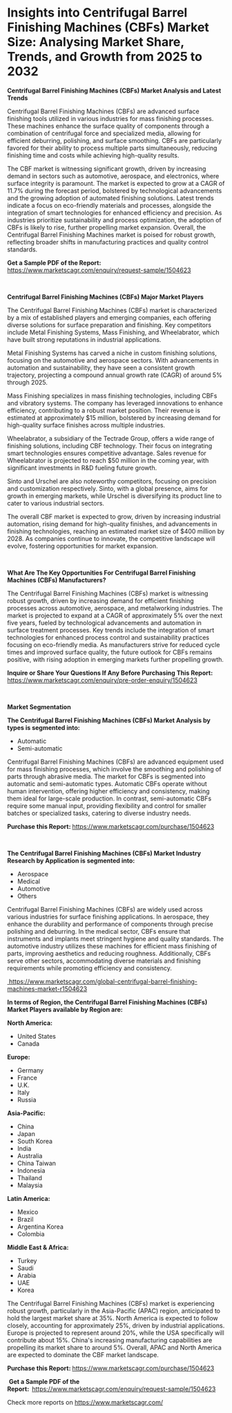 <p><h1>Insights into Centrifugal Barrel Finishing Machines (CBFs) Market Size: Analysing Market Share, Trends, and Growth from 2025 to 2032</h1></p><p><strong>Centrifugal Barrel Finishing Machines (CBFs) Market Analysis and Latest Trends</strong></p>
<p><p>Centrifugal Barrel Finishing Machines (CBFs) are advanced surface finishing tools utilized in various industries for mass finishing processes. These machines enhance the surface quality of components through a combination of centrifugal force and specialized media, allowing for efficient deburring, polishing, and surface smoothing. CBFs are particularly favored for their ability to process multiple parts simultaneously, reducing finishing time and costs while achieving high-quality results.</p><p>The CBF market is witnessing significant growth, driven by increasing demand in sectors such as automotive, aerospace, and electronics, where surface integrity is paramount. The market is expected to grow at a CAGR of 11.7% during the forecast period, bolstered by technological advancements and the growing adoption of automated finishing solutions. Latest trends indicate a focus on eco-friendly materials and processes, alongside the integration of smart technologies for enhanced efficiency and precision. As industries prioritize sustainability and process optimization, the adoption of CBFs is likely to rise, further propelling market expansion. Overall, the Centrifugal Barrel Finishing Machines market is poised for robust growth, reflecting broader shifts in manufacturing practices and quality control standards.</p></p>
<p><strong>Get a Sample PDF of the Report:&nbsp;</strong> <a href="https://www.marketscagr.com/enquiry/request-sample/1504623?utm_campaign=2797&utm_medium=2&utm_source=Github&utm_content=ia&utm_term=27022025&utm_id=centrifugal-barrel-finishing-machines-cbfs">https://www.marketscagr.com/enquiry/request-sample/1504623</a></p>
<p>&nbsp;</p>
<p><strong>Centrifugal Barrel Finishing Machines (CBFs) Major Market Players</strong></p>
<p><p>The Centrifugal Barrel Finishing Machines (CBFs) market is characterized by a mix of established players and emerging companies, each offering diverse solutions for surface preparation and finishing. Key competitors include Metal Finishing Systems, Mass Finishing, and Wheelabrator, which have built strong reputations in industrial applications.</p><p>Metal Finishing Systems has carved a niche in custom finishing solutions, focusing on the automotive and aerospace sectors. With advancements in automation and sustainability, they have seen a consistent growth trajectory, projecting a compound annual growth rate (CAGR) of around 5% through 2025. </p><p>Mass Finishing specializes in mass finishing technologies, including CBFs and vibratory systems. The company has leveraged innovations to enhance efficiency, contributing to a robust market position. Their revenue is estimated at approximately $15 million, bolstered by increasing demand for high-quality surface finishes across multiple industries.</p><p>Wheelabrator, a subsidiary of the Tectrade Group, offers a wide range of finishing solutions, including CBF technology. Their focus on integrating smart technologies ensures competitive advantage. Sales revenue for Wheelabrator is projected to reach $50 million in the coming year, with significant investments in R&D fueling future growth.</p><p>Sinto and Urschel are also noteworthy competitors, focusing on precision and customization respectively. Sinto, with a global presence, aims for growth in emerging markets, while Urschel is diversifying its product line to cater to various industrial sectors.</p><p>The overall CBF market is expected to grow, driven by increasing industrial automation, rising demand for high-quality finishes, and advancements in finishing technologies, reaching an estimated market size of $400 million by 2028. As companies continue to innovate, the competitive landscape will evolve, fostering opportunities for market expansion.</p></p>
<p>&nbsp;</p>
<p><strong>What Are The Key Opportunities For Centrifugal Barrel Finishing Machines (CBFs) Manufacturers?</strong></p>
<p><p>The Centrifugal Barrel Finishing Machines (CBFs) market is witnessing robust growth, driven by increasing demand for efficient finishing processes across automotive, aerospace, and metalworking industries. The market is projected to expand at a CAGR of approximately 5% over the next five years, fueled by technological advancements and automation in surface treatment processes. Key trends include the integration of smart technologies for enhanced process control and sustainability practices focusing on eco-friendly media. As manufacturers strive for reduced cycle times and improved surface quality, the future outlook for CBFs remains positive, with rising adoption in emerging markets further propelling growth.</p></p>
<p><strong>Inquire or Share Your Questions If Any Before Purchasing This Report:</strong> <a href="https://www.marketscagr.com/enquiry/pre-order-enquiry/1504623?utm_campaign=2797&utm_medium=2&utm_source=Github&utm_content=ia&utm_term=27022025&utm_id=centrifugal-barrel-finishing-machines-cbfs">https://www.marketscagr.com/enquiry/pre-order-enquiry/1504623</a></p>
<p>&nbsp;</p>
<p><strong>Market Segmentation</strong></p>
<p><strong>The Centrifugal Barrel Finishing Machines (CBFs) Market Analysis by types is segmented into:</strong></p>
<p><ul><li>Automatic</li><li>Semi-automatic</li></ul></p>
<p><p>Centrifugal Barrel Finishing Machines (CBFs) are advanced equipment used for mass finishing processes, which involve the smoothing and polishing of parts through abrasive media. The market for CBFs is segmented into automatic and semi-automatic types. Automatic CBFs operate without human intervention, offering higher efficiency and consistency, making them ideal for large-scale production. In contrast, semi-automatic CBFs require some manual input, providing flexibility and control for smaller batches or specialized tasks, catering to diverse industry needs.</p></p>
<p><strong>Purchase this Report:&nbsp;</strong><a href="https://www.marketscagr.com/purchase/1504623?utm_campaign=2797&utm_medium=2&utm_source=Github&utm_content=ia&utm_term=27022025&utm_id=centrifugal-barrel-finishing-machines-cbfs">https://www.marketscagr.com/purchase/1504623</a></p>
<p>&nbsp;</p>
<p><strong>The Centrifugal Barrel Finishing Machines (CBFs) Market Industry Research by Application is segmented into:</strong></p>
<p><ul><li>Aerospace</li><li>Medical</li><li>Automotive</li><li>Others</li></ul></p>
<p><p>Centrifugal Barrel Finishing Machines (CBFs) are widely used across various industries for surface finishing applications. In aerospace, they enhance the durability and performance of components through precise polishing and deburring. In the medical sector, CBFs ensure that instruments and implants meet stringent hygiene and quality standards. The automotive industry utilizes these machines for efficient mass finishing of parts, improving aesthetics and reducing roughness. Additionally, CBFs serve other sectors, accommodating diverse materials and finishing requirements while promoting efficiency and consistency.</p></p>
<p><a href="https://www.marketscagr.com/global-centrifugal-barrel-finishing-machines-market-r1504623?utm_campaign=2797&utm_medium=2&utm_source=Github&utm_content=ia&utm_term=27022025&utm_id=centrifugal-barrel-finishing-machines-cbfs">&nbsp;https://www.marketscagr.com/global-centrifugal-barrel-finishing-machines-market-r1504623</a></p>
<p><strong>In terms of Region, the Centrifugal Barrel Finishing Machines (CBFs) Market Players available by Region are:</strong></p>
<p>
    <p> <strong> North America: </strong>
        <ul>
            <li>United States</li>
            <li>Canada</li>
        </ul>
        </p> 
    <p> <strong> Europe: </strong>
        <ul>
            <li>Germany</li>
            <li>France</li>
            <li>U.K.</li>
            <li>Italy</li>
            <li>Russia</li>
        </ul>
        </p> 
    <p> <strong> Asia-Pacific: </strong>
        <ul>
            <li>China</li>
            <li>Japan</li>
            <li>South Korea</li>
            <li>India</li>
            <li>Australia</li>
            <li>China Taiwan</li>
            <li>Indonesia</li>
            <li>Thailand</li>
            <li>Malaysia</li>
        </ul>
        </p> 
    <p> <strong> Latin America: </strong>
        <ul>
            <li>Mexico</li>
            <li>Brazil</li>
            <li>Argentina Korea</li>
            <li>Colombia</li>
        </ul>
        </p> 
    <p> <strong> Middle East & Africa: </strong>
        <ul>
            <li>Turkey</li>
            <li>Saudi</li>
            <li>Arabia</li>
            <li>UAE</li>
            <li>Korea</li>
        </ul>
    </p>
    </p>
<p><p>The Centrifugal Barrel Finishing Machines (CBFs) market is experiencing robust growth, particularly in the Asia-Pacific (APAC) region, anticipated to hold the largest market share at 35%. North America is expected to follow closely, accounting for approximately 25%, driven by industrial applications. Europe is projected to represent around 20%, while the USA specifically will contribute about 15%. China's increasing manufacturing capabilities are propelling its market share to around 5%. Overall, APAC and North America are expected to dominate the CBF market landscape.</p></p>
<p><strong>Purchase this Report: </strong><a href="https://www.marketscagr.com/purchase/1504623?utm_campaign=2797&utm_medium=2&utm_source=Github&utm_content=ia&utm_term=27022025&utm_id=centrifugal-barrel-finishing-machines-cbfs">https://www.marketscagr.com/purchase/1504623</a></p>
<p>&nbsp;<strong>Get a Sample PDF of the Report:&nbsp;&nbsp;</strong><a href="https://www.marketscagr.com/enquiry/request-sample/1504623?utm_campaign=2797&utm_medium=2&utm_source=Github&utm_content=ia&utm_term=27022025&utm_id=centrifugal-barrel-finishing-machines-cbfs">https://www.marketscagr.com/enquiry/request-sample/1504623</a></p>
<p><strong></strong></p>
<p>Check more reports on <a href="https://www.marketscagr.com/?utm_campaign=2797&utm_medium=2&utm_source=Github&utm_content=ia&utm_term=27022025&utm_id=centrifugal-barrel-finishing-machines-cbfs">https://www.marketscagr.com/</a></p>